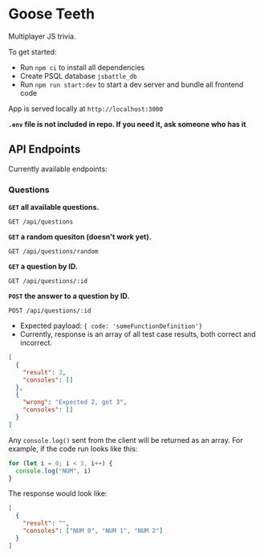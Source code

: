 # Goose Teeth
Multiplayer JS trivia.

To get started:
- Run `npm ci` to install all dependencies
- Create PSQL database `jsbattle_db`
- Run `npm run start:dev` to start a dev server and bundle all frontend code

App is served locally at `http://localhost:3000`

**`.env` file is not included in repo. If you need it, ask someone who has it**

## API Endpoints
Currently available endpoints:

### Questions
**`GET` all available questions.**
```
GET /api/questions
```

**`GET` a random quesiton (doesn't work yet).**
```
GET /api/questions/random
```

**`GET` a question by ID.**
```
GET /api/questions/:id
```

**`POST` the answer to a question by ID.**
```
POST /api/questions/:id
```
- Expected payload: `{ code: 'someFunctionDefinition'}`
- Currently, response is an array of all test case results, both correct and incorrect.
```json
[
  {
    "result": 3,
    "consoles": []
  },
  {
    "wrong": "Expected 2, got 3",
    "consoles": []
  }
]
```

Any `console.log()` sent from the client will be returned as an array. For example, if the code run looks like this:
```javascript
for (let i = 0; i < 3, i++) {
  console.log("NUM", i)
}
```

The response would look like:
```json
[
  {
    "result": "",
    "consoles": ["NUM 0", "NUM 1", "NUM 2"]
  }
]
```
